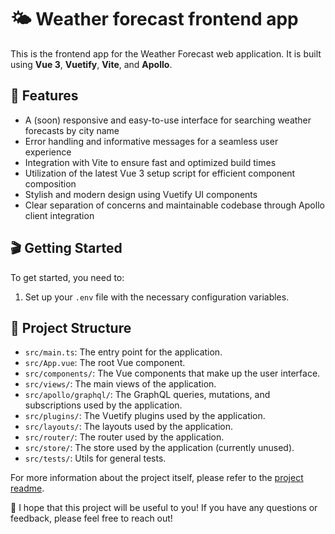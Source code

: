 # 🌤️ Weather forecast frontend app

This is the frontend app for the Weather Forecast web application. It is built using **Vue 3**, **Vuetify**, **Vite**, and **Apollo**.

## 🚀 Features

- A (soon) responsive and easy-to-use interface for searching weather forecasts by city name
- Error handling and informative messages for a seamless user experience
- Integration with Vite to ensure fast and optimized build times
- Utilization of the latest Vue 3 setup script for efficient component composition
- Stylish and modern design using Vuetify UI components
- Clear separation of concerns and maintainable codebase through Apollo client integration

## 🎬 Getting Started

To get started, you need to:

1. Set up your `.env` file with the necessary configuration variables.

## 📁 Project Structure

- `src/main.ts`: The entry point for the application.
- `src/App.vue`: The root Vue component.
- `src/components/`: The Vue components that make up the user interface.
- `src/views/`: The main views of the application.
- `src/apollo/graphql/`: The GraphQL queries, mutations, and subscriptions used by the application.
- `src/plugins/`: The Vuetify plugins used by the application.
- `src/layouts/`: The layouts used by the application.
- `src/router/`: The router used by the application.
- `src/store/`: The store used by the application (currently unused).
- `src/tests/`: Utils for general tests.

For more information about the project itself, please refer to the [project readme](../README.md).

🤞 I hope that this project will be useful to you! If you have any questions or feedback, please feel free to reach out!
